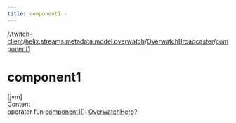 ```yaml
---
title: component1 -
---
```

//[twitch-client](../../index.md)/[helix.streams.metadata.model.overwatch](../index.md)/[OverwatchBroadcaster](index.md)/[component1](component1.md)



# component1  
[jvm]  
Content  
operator fun [component1](component1.md)(): [OverwatchHero](../-overwatch-hero/index.md)?  




